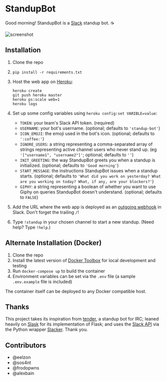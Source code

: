 # StandupBot
Good morning! StandupBot is a [Slack](https://slack.com/) standup bot. ☕

![screenshot](screenshot.png)

## Installation

1. Clone the repo
2. `pip install -r requirements.txt`
3. Host the web app on [Heroku](http://heroku.com):

    ```
    heroku create
    git push heroku master
    heroku ps:scale web=1
    heroku logs
    ```
4. Set up some config variables using `heroku config:set VARIBLE=value`:
   - `TOKEN`: your team's Slack API token. (required)
   - `USERNAME`: your bot's username. (optional; defaults to `'standup-bot'`)
   - `ICON_EMOJI`: the emoji used in the bot's icon. (optional; defaults to `':coffee:'`)
   - `IGNORE_USERS`: a string representing a comma-separated array of strings representing active channel users who never stand up. (eg `'["username1", "username2"]'`; optional; defaults to `''`)
   - `INIT_GREETING`: the way StandupBot greets you when a standup is initialized. (optional; defaults to `'Good morning'`)
   - `START_MESSAGE`: the instructions StandupBot issues when a standup starts. (optional; defaults to `'What did you work on yesterday? What are you working on today? What, if any, are your blockers?'`)
   - `GIPHY`: a string representing a boolean of whether you want to use Giphy on queries StandupBot doesn't understand. (optional; defaults to `FALSE`)
5. Add the URL where the web app is deployed as an [outgoing webhook](https://my.slack.com/services/new/outgoing-webhook) in Slack. Don't forget the trailing `/`!
6. Type `!standup` in your chosen channel to start a new standup. (Need help? Type `!help`.)

## Alternate Installation (Docker)

1. Clone the repo
2. Install the latest version of [Docker Toolbox](https://www.docker.com/toolbox) for local development and testing
3. Run `docker-compose up` to build the container
4. Environment variables can be set via the `.env` file (a sample `.env.example` file is included)

The container itself can be deployed to any Docker compatible host.

## Thanks
This project takes its inspiration from [tender](https://github.com/markpasc/tender), a standup bot for IRC; leaned heavily on [Slask](https://github.com/llimllib/slask) for its implementation of Flask; and uses the [Slack API](https://api.slack.com/) via the Python wrapper [Slacker](https://github.com/os/slacker). Thank you.

## Contributors
* @eelzon
* @sos4nt
* @frodopwns
* @alexbain
